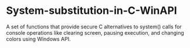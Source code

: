 # System-substitution-in-C-WinAPI
A set of functions that provide secure C alternatives to system() calls for console operations like clearing screen, pausing execution, and changing colors using Windows API.
